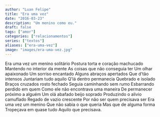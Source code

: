 ```yaml
---
author: "Luan Felipe"
title: "Era uma vez"
date: "2016-03-23"
description: "Um menino como eu."
draft: false
tags: ["amor"]
categories: ["relacionamentos"]
series: ["textos"]
aliases: ["era-uma-vez"]
image: "images/era-uma-vez.jpg"
---
```


Era uma vez um menino solitário
Postura torta e coração machucado
Mantendo no interior da mente
As coisas que não conseguia ter
Um olhar apaixonado
Um sorriso encantado
Alguns abraços apertados
Que d'tão intensos
Juntariam tudo aquilo
Q'lá dentro permanecia
Quebrado e isolado
Braços cruzados rosto fechado
Seguia caminhando sem rumo
Esbarrando perdido em quem
Como ele não encontrava uma maneira
De permanecer próximo a alguém
Um olá abafado beijo soprado
Produzindo o alivio camuflado
Regado de vazio crescente
Por não ser quem precisava ser
Era uma vez um menino
Que não sabia o que queria
Mas que de alguma forma
Tropeçava em quase tudo
Aquilo que precisava.
